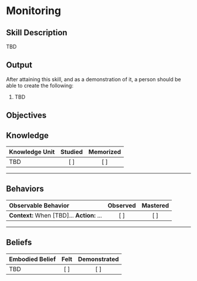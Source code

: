 # Monitoring

**Skill Description**
----------
TBD


**Output**
----------
After attaining this skill, and as a demonstration of it, a person should be able to create the following:

1. TBD


**Objectives**
----------
## **Knowledge**


| Knowledge Unit   |      Studied      | Memorized |
|:-------------|:------------------:|:--------:|
| TBD | [ ] | [ ]  |

----------


## **Behaviors**

| Observable Behavior   |      Observed      | Mastered |
|:-------------|:------------------:|:--------:|
| **Context:** When [TBD]... **Action:** ... | [ ] | [ ]  |



----------


## **Beliefs**


| Embodied Belief   |      Felt      | Demonstrated |
|:-------------|:------------------:|:--------:|
| TBD | [ ] | [ ]  |


